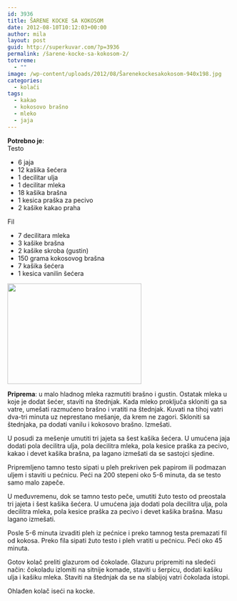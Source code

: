 ```yaml
---
id: 3936
title: ŠARENE KOCKE SA KOKOSOM
date: 2012-08-10T10:12:03+00:00
author: mila
layout: post
guid: http://superkuvar.com/?p=3936
permalink: /šarene-kocke-sa-kokosom-2/
totvreme:
  - ""
image: /wp-content/uploads/2012/08/Šarenekockesakokosom-940x198.jpg
categories:
  - kolači
tags:
  - kakao
  - kokosovo brašno
  - mleko
  - jaja
---
```

**Potrebno je**:  
Testo

  * 6 jaja
  * 12 kašika šećera
  * 1 decilitar ulja
  * 1 decilitar mleka
  * 18 kašika brašna
  * 1 kesica praška za pecivo
  * 2 kašike kakao praha

Fil

  * 7 decilitara mleka
  * 3 kašike brašna
  * 2 kašike skroba (gustin)
  * 150 grama kokosovog brašna
  * 7 kašika šećera
  * 1 kesica vanilin šećera

<img class="alignnone size-medium wp-image-3937" title="Šarenekockesakokosom" src="/wp-content/uploads/2012/08/%C5%A0arenekockesakokosom-1024x768.jpg" alt="" width="300" height="225" /> 

**Priprema**: u malo hladnog mleka razmutiti brašno i gustin. Ostatak mleka u koje je dodat šećer, staviti na štednjak. Kada mleko proključa skloniti ga sa vatre, umešati razmućeno brašno i vratiti na štednjak. Kuvati na tihoj vatri dva-tri minuta uz neprestano mešanje, da krem ne zagori. Skloniti sa štednjaka, pa dodati vanilu i kokosovo brašno. Izmešati.

U posudi za mešenje umutiti tri jajeta sa šest kašika šećera. U umućena jaja dodati pola decilitra ulja, pola decilitra mleka, pola kesice praška za pecivo, kakao i devet kašika brašna, pa lagano izmešati da se sastojci sjedine.

Pripremljeno tamno testo sipati u pleh prekriven pek papirom ili podmazan uljem i staviti u pećnicu. Peći na 200 stepeni oko 5-6 minuta, da se testo samo malo zapeče.

U međuvremenu, dok se tamno testo peče, umutiti žuto testo od preostala tri jajeta i šest kašika šećera. U umućena jaja dodati pola decilitra ulja, pola decilitra mleka, pola kesice praška za pecivo i devet kašika brašna. Masu lagano izmešati.

Posle 5-6 minuta izvaditi pleh iz pećnice i preko tamnog testa premazati fil od kokosa. Preko fila sipati žuto testo i pleh vratiti u pećnicu. Peći oko 45 minuta.

Gotov kolač preliti glazurom od čokolade. Glazuru pripremiti na sledeći način: čokoladu izlomiti na sitnije komade, staviti u šerpicu, dodati kašiku ulja i kašiku mleka. Staviti na štednjak da se na slabijoj vatri čokolada istopi.

Ohlađen kolač iseći na kocke.